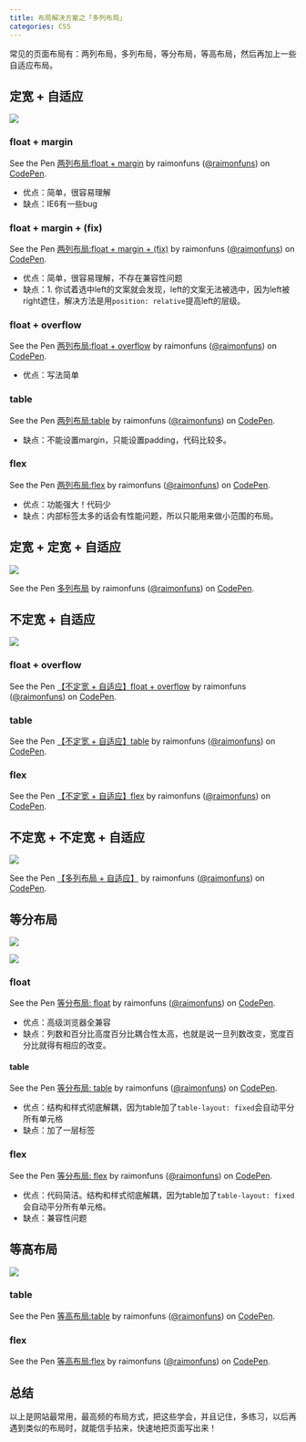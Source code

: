 ```yaml
---
title: 布局解决方案之「多列布局」
categories: CSS
---
```


常见的页面布局有：两列布局，多列布局，等分布局，等高布局，然后再加上一些自适应布局。

## 定宽 + 自适应

![](http://oggx6lf7f.bkt.clouddn.com/bpt48.png)

### float + margin

<p data-height="265" data-theme-id="0" data-slug-hash="LxexrB" data-default-tab="css,result" data-user="raimonfuns" data-embed-version="2" data-pen-title="两列布局:float + margin" class="codepen">See the Pen <a href="http://codepen.io/raimonfuns/pen/LxexrB/">两列布局:float + margin</a> by raimonfuns (<a href="http://codepen.io/raimonfuns">@raimonfuns</a>) on <a href="http://codepen.io">CodePen</a>.</p>

- 优点：简单，很容易理解
- 缺点：IE6有一些bug

### float + margin + (fix)

<p data-height="265" data-theme-id="0" data-slug-hash="MJrJLo" data-default-tab="css,result" data-user="raimonfuns" data-embed-version="2" data-pen-title="两列布局:float + margin + (fix)" class="codepen">See the Pen <a href="http://codepen.io/raimonfuns/pen/MJrJLo/">两列布局:float + margin + (fix)</a> by raimonfuns (<a href="http://codepen.io/raimonfuns">@raimonfuns</a>) on <a href="http://codepen.io">CodePen</a>.</p>

- 优点：简单，很容易理解，不存在兼容性问题
- 缺点：1. 你试着选中left的文案就会发现，left的文案无法被选中，因为left被right遮住，解决方法是用`position: relative`提高left的层级。

### float + overflow

<p data-height="265" data-theme-id="0" data-slug-hash="jyYyoy" data-default-tab="css,result" data-user="raimonfuns" data-embed-version="2" data-pen-title="两列布局:float + overflow" class="codepen">See the Pen <a href="http://codepen.io/raimonfuns/pen/jyYyoy/">两列布局:float + overflow</a> by raimonfuns (<a href="http://codepen.io/raimonfuns">@raimonfuns</a>) on <a href="http://codepen.io">CodePen</a>.</p>

- 优点：写法简单

### table

<p data-height="265" data-theme-id="0" data-slug-hash="vgpgqw" data-default-tab="css,result" data-user="raimonfuns" data-embed-version="2" data-pen-title="两列布局:table" class="codepen">See the Pen <a href="http://codepen.io/raimonfuns/pen/vgpgqw/">两列布局:table</a> by raimonfuns (<a href="http://codepen.io/raimonfuns">@raimonfuns</a>) on <a href="http://codepen.io">CodePen</a>.</p>

- 缺点：不能设置margin，只能设置padding，代码比较多。

### flex

<p data-height="265" data-theme-id="0" data-slug-hash="LxeWPM" data-default-tab="css,result" data-user="raimonfuns" data-embed-version="2" data-pen-title="两列布局:flex" class="codepen">See the Pen <a href="http://codepen.io/raimonfuns/pen/LxeWPM/">两列布局:flex</a> by raimonfuns (<a href="http://codepen.io/raimonfuns">@raimonfuns</a>) on <a href="http://codepen.io">CodePen</a>.</p>

- 优点：功能强大！代码少
- 缺点：内部标签太多的话会有性能问题，所以只能用来做小范围的布局。



## 定宽 + 定宽 + 自适应

![](http://oggx6lf7f.bkt.clouddn.com/ywv4h.png)

<p data-height="265" data-theme-id="0" data-slug-hash="ggompp" data-default-tab="css,result" data-user="raimonfuns" data-embed-version="2" data-pen-title="多列布局" class="codepen">See the Pen <a href="http://codepen.io/raimonfuns/pen/ggompp/">多列布局</a> by raimonfuns (<a href="http://codepen.io/raimonfuns">@raimonfuns</a>) on <a href="http://codepen.io">CodePen</a>.</p>

## 不定宽 + 自适应

![](http://oggx6lf7f.bkt.clouddn.com/9k6nz.png)

### float + overflow

<p data-height="265" data-theme-id="0" data-slug-hash="WRdprR" data-default-tab="css,result" data-user="raimonfuns" data-embed-version="2" data-pen-title="【不定宽 + 自适应】float + overflow" class="codepen">See the Pen <a href="http://codepen.io/raimonfuns/pen/WRdprR/">【不定宽 + 自适应】float + overflow</a> by raimonfuns (<a href="http://codepen.io/raimonfuns">@raimonfuns</a>) on <a href="http://codepen.io">CodePen</a>.</p>

### table

<p data-height="265" data-theme-id="0" data-slug-hash="WRdpGp" data-default-tab="css,result" data-user="raimonfuns" data-embed-version="2" data-pen-title="【不定宽 + 自适应】table" class="codepen">See the Pen <a href="http://codepen.io/raimonfuns/pen/WRdpGp/">【不定宽 + 自适应】table</a> by raimonfuns (<a href="http://codepen.io/raimonfuns">@raimonfuns</a>) on <a href="http://codepen.io">CodePen</a>.</p>

### flex

<p data-height="265" data-theme-id="0" data-slug-hash="apEJBQ" data-default-tab="css,result" data-user="raimonfuns" data-embed-version="2" data-pen-title="【不定宽 + 自适应】flex" class="codepen">See the Pen <a href="http://codepen.io/raimonfuns/pen/apEJBQ/">【不定宽 + 自适应】flex</a> by raimonfuns (<a href="http://codepen.io/raimonfuns">@raimonfuns</a>) on <a href="http://codepen.io">CodePen</a>.</p>

## 不定宽 + 不定宽 + 自适应

![](http://oggx6lf7f.bkt.clouddn.com/1cii7.png)

<p data-height="265" data-theme-id="0" data-slug-hash="rjpyyr" data-default-tab="css,result" data-user="raimonfuns" data-embed-version="2" data-pen-title="【多列布局 + 自适应】" class="codepen">See the Pen <a href="http://codepen.io/raimonfuns/pen/rjpyyr/">【多列布局 + 自适应】</a> by raimonfuns (<a href="http://codepen.io/raimonfuns">@raimonfuns</a>) on <a href="http://codepen.io">CodePen</a>.</p>

## 等分布局

![](http://oggx6lf7f.bkt.clouddn.com/4qwxe.png)

![](http://oggx6lf7f.bkt.clouddn.com/pf76c.png)

### float

<p data-height="265" data-theme-id="0" data-slug-hash="ygpMbv" data-default-tab="css,result" data-user="raimonfuns" data-embed-version="2" data-pen-title="等分布局: float" class="codepen">See the Pen <a href="http://codepen.io/raimonfuns/pen/ygpMbv/">等分布局: float</a> by raimonfuns (<a href="http://codepen.io/raimonfuns">@raimonfuns</a>) on <a href="http://codepen.io">CodePen</a>.</p>

- 优点：高级浏览器全兼容
- 缺点：列数和百分比高度百分比耦合性太高，也就是说一旦列数改变，宽度百分比就得有相应的改变。

#### table

<p data-height="265" data-theme-id="0" data-slug-hash="qRpmbO" data-default-tab="css,result" data-user="raimonfuns" data-embed-version="2" data-pen-title="等分布局: table" class="codepen">See the Pen <a href="http://codepen.io/raimonfuns/pen/qRpmbO/">等分布局: table</a> by raimonfuns (<a href="http://codepen.io/raimonfuns">@raimonfuns</a>) on <a href="http://codepen.io">CodePen</a>.</p>

- 优点：结构和样式彻底解耦，因为table加了`table-layout: fixed`会自动平分所有单元格
- 缺点：加了一层标签

### flex

<p data-height="265" data-theme-id="0" data-slug-hash="PWEmWE" data-default-tab="css,result" data-user="raimonfuns" data-embed-version="2" data-pen-title="等分布局: flex" class="codepen">See the Pen <a href="http://codepen.io/raimonfuns/pen/PWEmWE/">等分布局: flex</a> by raimonfuns (<a href="http://codepen.io/raimonfuns">@raimonfuns</a>) on <a href="http://codepen.io">CodePen</a>.</p>

- 优点：代码简洁。结构和样式彻底解耦，因为table加了`table-layout: fixed`会自动平分所有单元格。
- 缺点：兼容性问题

## 等高布局

![](http://oggx6lf7f.bkt.clouddn.com/rbeh5.png)

### table

<p data-height="265" data-theme-id="0" data-slug-hash="YNYVVV" data-default-tab="css,result" data-user="raimonfuns" data-embed-version="2" data-pen-title="等高布局:table" class="codepen">See the Pen <a href="http://codepen.io/raimonfuns/pen/YNYVVV/">等高布局:table</a> by raimonfuns (<a href="http://codepen.io/raimonfuns">@raimonfuns</a>) on <a href="http://codepen.io">CodePen</a>.</p>

### flex

<p data-height="265" data-theme-id="0" data-slug-hash="MJrmvd" data-default-tab="css,result" data-user="raimonfuns" data-embed-version="2" data-pen-title="等高布局:flex" class="codepen">See the Pen <a href="http://codepen.io/raimonfuns/pen/MJrmvd/">等高布局:flex</a> by raimonfuns (<a href="http://codepen.io/raimonfuns">@raimonfuns</a>) on <a href="http://codepen.io">CodePen</a>.</p>

<script async src="https://production-assets.codepen.io/assets/embed/ei.js"></script>



## 总结

以上是网站最常用，最高频的布局方式，把这些学会，并且记住，多练习，以后再遇到类似的布局时，就能信手拈来，快速地把页面写出来！
